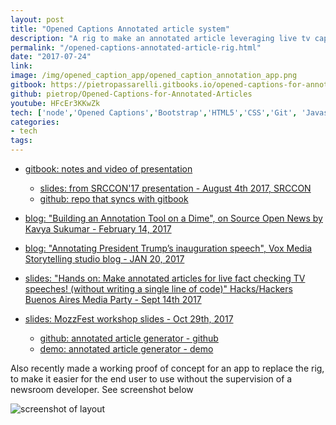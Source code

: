 ```yaml
---
layout: post
title: "Opened Captions Annotated article system"
description: "A rig to make an annotated article leveraging live tv captions, like NPR & Vox."
permalink: "/opened-captions-annotated-article-rig.html"
date: "2017-07-24"
link: 
image: /img/opened_caption_app/opened_caption_annotation_app.png
gitbook: https://pietropassarelli.gitbooks.io/opened-captions-for-annotated-articles    
github: pietrop/Opened-Captions-for-Annotated-Articles
youtube: HFcEr3KKwZk
tech: ['node','Opened Captions','Bootstrap','HTML5','CSS','Git', 'Javascript']
categories:
- tech
tags:
---
```


<!-- _draft: more coming soon_ -->




- [gitbook: notes and video of presentation](https://pietropassarelli.gitbooks.io/opened-captions-for-annotated-articles)
	- [slides: from SRCCON'17 presentation - August 4th 2017, SRCCON](https://docs.google.com/presentation/d/1yI6SkJi-RqV11_fFImfh44iG011hPlgtwNzYcF2P1_U/edit?usp=sharing)
	- [github: repo that syncs with gitbook](https://github.com/pietrop/Opened-Captions-for-Annotated-Articles)

- [blog: "Building an Annotation Tool on a Dime", on Source Open News by Kavya Sukumar - February 14, 2017](https://source.opennews.org/articles/building-annotation-tool-dime/)

- [blog: "Annotating President Trump’s inauguration speech", Vox Media Storytelling studio blog -  JAN 20, 2017](https://storytelling.voxmedia.com/2017/1/20/14329600/annotation-feature-vox)


- [slides: "Hands on: Make annotated articles for live fact checking TV speeches! (without writing a single line of code)" Hacks/Hackers Buenos Aires Media Party - Sept 14th 2017](https://docs.google.com/presentation/d/13goFvQ9sTS1iVyxf_BHl0uCvJfrpgIqBs7uFjRg4PNA/edit?usp=sharing)

- [slides: MozzFest workshop slides - Oct 29th, 2017](https://docs.google.com/presentation/d/1DLCNqqf9je1kA91_S9ggaSzFpAlLBc-jEem5ZL18wYQ/edit?usp=sharing)
	- [github: annotated article generator - github](https://github.com/pietrop/annotated_article_generator)
	- [demo: annotated article generator - demo](http://pietropassarelli.com/annotated_article_generator/)

Also recently made a working proof of concept for an app to replace the rig, to make it easier for the end user to use without the supervision of a newsroom developer. See screenshot below

![screenshot of layout ]({{page.image}})

